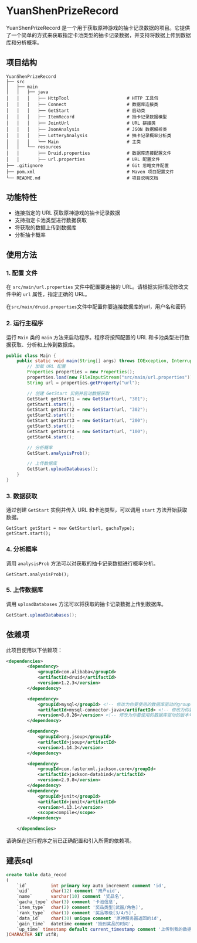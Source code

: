 # YuanShenPrizeRecord

YuanShenPrizeRecord 是一个用于获取原神游戏的抽卡记录数据的项目。它提供了一个简单的方式来获取指定卡池类型的抽卡记录数据，并支持将数据上传到数据库和分析概率。
## 项目结构
```
YuanShenPrizeRecord
├── src
│   ├── main
│   │   ├── java
│   │   │   ├── HttpTool                      # HTTP 工具包
│   │   │   ├── Connect                       # 数据库连接类
│   │   │   ├── GetStart                      # 启动类
│   │   │   ├── ItemRecord                    # 抽卡记录数据模型
│   │   │   ├── JointUrl                      # URL 拼接类
│   │   │   ├── JsonAnalysis                  # JSON 数据解析类
│   │   │   ├── LotteryAnalysis               # 抽卡记录概率分析类
│   │   │   └── Main                          # 主类
│   │   └── resources
│   │       ├── Druid.properties              # 数据库连接配置文件
│   │       ├── url.properties                # URL 配置文件         
├── .gitignore                                # Git 忽略文件配置
├── pom.xml                                   # Maven 项目配置文件
└── README.md                                 # 项目说明文档
```
## 功能特性

- 连接指定的 URL 获取原神游戏的抽卡记录数据
- 支持指定卡池类型进行数据获取
- 将获取的数据上传到数据库
- 分析抽卡概率

## 使用方法

### 1. 配置 文件

在 `src/main/url.properties` 文件中配置要连接的 URL。请根据实际情况修改文件中的 `url` 属性，指定正确的 URL。



在`src/main/druid.properties`文件中配置你要连接数据库的url，用户名和密码

### 2. 运行主程序

运行 `Main` 类的 `main` 方法来启动程序。程序将按照配置的 URL 和卡池类型进行数据获取、分析和上传到数据库。

```Java
public class Main {
    public static void main(String[] args) throws IOException, InterruptedException, SQLException {
        // 加载 URL 配置
        Properties properties = new Properties();
        properties.load(new FileInputStream("src/main/url.properties"));
        String url = properties.getProperty("url");

        // 创建 GetStart 实例并启动数据获取
        GetStart getStart1 = new GetStart(url, "301");
        getStart1.start();
        GetStart getStart2 = new GetStart(url, "302");
        getStart2.start();
        GetStart getStart3 = new GetStart(url, "200");
        getStart3.start();
        GetStart getStart4 = new GetStart(url, "100");
        getStart4.start();

        // 分析概率
        GetStart.analysisProb();

        // 上传数据库
        GetStart.uploadDatabases();
    }
}
```

### 3. 数据获取

通过创建 `GetStart` 实例并传入 URL 和卡池类型，可以调用 `start` 方法开始获取数据。

```
GetStart getStart = new GetStart(url, gachaType);
getStart.start();
```

### 4. 分析概率

调用 `analysisProb` 方法可以对获取的抽卡记录数据进行概率分析。

```
GetStart.analysisProb();
```

### 5. 上传数据库

调用 `uploadDatabases` 方法可以将获取的抽卡记录数据上传到数据库。

```java
GetStart.uploadDatabases();
```

## 依赖项

此项目使用以下依赖项：

```xml
<dependencies>
        <dependency>
            <groupId>com.alibaba</groupId>
            <artifactId>druid</artifactId>
            <version>1.2.3</version>
        </dependency>

        <dependency>
            <groupId>mysql</groupId> <!-- 修改为你要使用的数据库驱动的groupId -->
            <artifactId>mysql-connector-java</artifactId> <!-- 修改为你要使用的数据库驱动的artifactId -->
            <version>8.0.26</version> <!-- 修改为你要使用的数据库驱动的版本号 -->
        </dependency>

        <dependency>
            <groupId>org.jsoup</groupId>
            <artifactId>jsoup</artifactId>
            <version>1.14.3</version>
        </dependency>

        <dependency>
            <groupId>com.fasterxml.jackson.core</groupId>
            <artifactId>jackson-databind</artifactId>
            <version>2.9.8</version>
        </dependency>
        <dependency>
            <groupId>junit</groupId>
            <artifactId>junit</artifactId>
            <version>4.13.1</version>
            <scope>compile</scope>
        </dependency>

    </dependencies>
```

请确保在运行程序之前已正确配置和引入所需的依赖项。

## 建表sql
```sql
create table data_recod
(
    `id`         int primary key auto_increment comment 'id',
    `uid`        char(12) comment '用户uid',
    `name`       varchar(10) comment '奖品名',
    `gacha_type` char(3) comment '卡池信息',
    `item_type`  char(2) comment '奖品类型[武器/角色]',
    `rank_type`  char(1) comment '奖品等级[3/4/5]',
    `data_id`    char(30) unique comment '原神服务器返回的id',
    `gain_time`  datetime comment '抽到奖品的时间',
    `up_time` timestamp default current_timestamp comment '上传到我的数据库的时间'
)CHARACTER SET utf8;
```